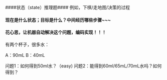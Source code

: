 ####状态（state）推理题####  例如，下棋/走地图/决策的过程

#### 现在是什么状态；目标是什么？中间经历哪些步骤~~~

#### 花心思，让机器自动解决这个问题，编码实现！！！

有两个杯子，很多水：

A：90mL
B：40mL

问题1：如何得到50ml水？（easy)
问题2：能得到60ml/65mL/70mL水吗？如何得到？
